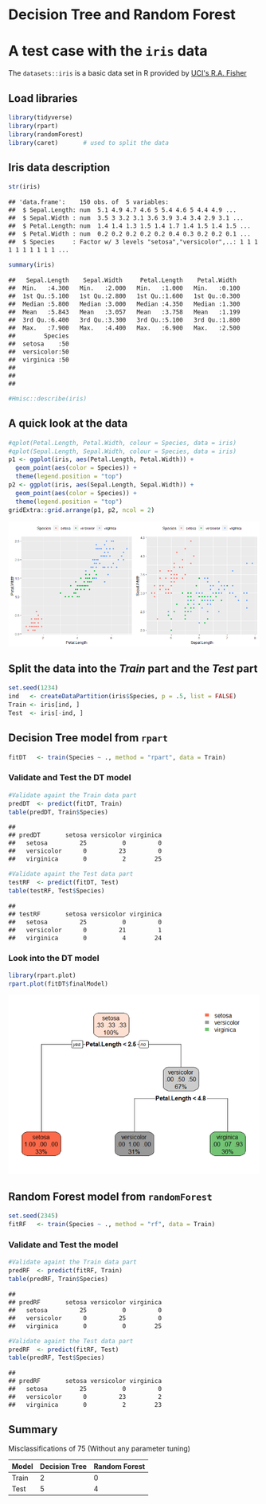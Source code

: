 Decision Tree and Random Forest
================

A test case with the `iris` data
================================

The `datasets::iris` is a basic data set in R provided by [UCI's R.A. Fisher](https://archive.ics.uci.edu/ml/datasets/iris)

Load libraries
--------------

``` r
library(tidyverse)
library(rpart)
library(randomForest)
library(caret)       # used to split the data
```

Iris data description
---------------------

``` r
str(iris)
```

    ## 'data.frame':    150 obs. of  5 variables:
    ##  $ Sepal.Length: num  5.1 4.9 4.7 4.6 5 5.4 4.6 5 4.4 4.9 ...
    ##  $ Sepal.Width : num  3.5 3 3.2 3.1 3.6 3.9 3.4 3.4 2.9 3.1 ...
    ##  $ Petal.Length: num  1.4 1.4 1.3 1.5 1.4 1.7 1.4 1.5 1.4 1.5 ...
    ##  $ Petal.Width : num  0.2 0.2 0.2 0.2 0.2 0.4 0.3 0.2 0.2 0.1 ...
    ##  $ Species     : Factor w/ 3 levels "setosa","versicolor",..: 1 1 1 1 1 1 1 1 1 1 ...

``` r
summary(iris)
```

    ##   Sepal.Length    Sepal.Width     Petal.Length    Petal.Width   
    ##  Min.   :4.300   Min.   :2.000   Min.   :1.000   Min.   :0.100  
    ##  1st Qu.:5.100   1st Qu.:2.800   1st Qu.:1.600   1st Qu.:0.300  
    ##  Median :5.800   Median :3.000   Median :4.350   Median :1.300  
    ##  Mean   :5.843   Mean   :3.057   Mean   :3.758   Mean   :1.199  
    ##  3rd Qu.:6.400   3rd Qu.:3.300   3rd Qu.:5.100   3rd Qu.:1.800  
    ##  Max.   :7.900   Max.   :4.400   Max.   :6.900   Max.   :2.500  
    ##        Species  
    ##  setosa    :50  
    ##  versicolor:50  
    ##  virginica :50  
    ##                 
    ##                 
    ## 

``` r
#Hmisc::describe(iris)
```

A quick look at the data
------------------------

``` r
#qplot(Petal.Length, Petal.Width, colour = Species, data = iris)
#qplot(Sepal.Length, Sepal.Width, colour = Species, data = iris)
p1 <- ggplot(iris, aes(Petal.Length, Petal.Width)) + 
  geom_point(aes(color = Species)) +
  theme(legend.position = "top")
p2 <- ggplot(iris, aes(Sepal.Length, Sepal.Width)) + 
  geom_point(aes(color = Species)) +
  theme(legend.position = "top")
gridExtra::grid.arrange(p1, p2, ncol = 2)
```

![](DTvsRF_files/figure-markdown_github/quick%20plot-1.png)

Split the data into the *Train* part and the *Test* part
--------------------------------------------------------

``` r
set.seed(1234)
ind   <- createDataPartition(iris$Species, p = .5, list = FALSE)
Train <- iris[ind, ]
Test  <- iris[-ind, ]
```

Decision Tree model from `rpart`
--------------------------------

``` r
fitDT   <- train(Species ~ ., method = "rpart", data = Train)
```

### Validate and Test the DT model

``` r
#Validate againt the Train data part
predDT  <- predict(fitDT, Train)
table(predDT, Train$Species)
```

    ##             
    ## predDT       setosa versicolor virginica
    ##   setosa         25          0         0
    ##   versicolor      0         23         0
    ##   virginica       0          2        25

``` r
#Validate againt the Test data part
testRF  <- predict(fitDT, Test)
table(testRF, Test$Species)
```

    ##             
    ## testRF       setosa versicolor virginica
    ##   setosa         25          0         0
    ##   versicolor      0         21         1
    ##   virginica       0          4        24

### Look into the DT model

``` r
library(rpart.plot)
rpart.plot(fitDT$finalModel)
```

![](DTvsRF_files/figure-markdown_github/plot%20DT-1.png)

Random Forest model from `randomForest`
---------------------------------------

``` r
set.seed(2345)
fitRF   <- train(Species ~ ., method = "rf", data = Train)
```

### Validate and Test the model

``` r
#Validate againt the Train data part
predRF  <- predict(fitRF, Train)
table(predRF, Train$Species)
```

    ##             
    ## predRF       setosa versicolor virginica
    ##   setosa         25          0         0
    ##   versicolor      0         25         0
    ##   virginica       0          0        25

``` r
#Validate againt the Test data part
predRF  <- predict(fitRF, Test)
table(predRF, Test$Species)
```

    ##             
    ## predRF       setosa versicolor virginica
    ##   setosa         25          0         0
    ##   versicolor      0         23         2
    ##   virginica       0          2        23

Summary
-------

Misclassifications of 75 (Without any parameter tuning)

| Model | Decision Tree | Random Forest |
|-------|---------------|---------------|
| Train | 2             | 0             |
| Test  | 5             | 4             |
